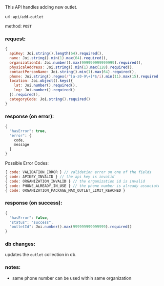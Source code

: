 This API handles adding new outlet.

url: `api/add-outlet`

method: `POST`

### request: 
```js
{
  apiKey: Joi.string().length(64).required(),
  name: Joi.string().min(1).max(64).required(),
  organizationId: Joi.number().max(999999999999999).required(),
  physicalAddress: Joi.string().min(1).max(128).required(),
  contactPersonName: Joi.string().min(1).max(64).required(),
  phone: Joi.string().regex(/^[a-z0-9\+]*$/i).min(11).max(15).required(),
  location: Joi.object().keys({
    lat: Joi.number().required(),
    lng: Joi.number().required()
  }).required(),
  categoryCode: Joi.string().required()
}
```

### response (on error):
```js
{
  "hasError": true,
  "error": {
    code,
    message
  }
}
```

Possible Error Codes:
```js
{ code: VALIDATION_ERROR } // validation error on one of the fields
{ code: APIKEY_INVALID } // the api key is invalid
{ code: ORGANIZATION_INVALID } // the organization id is invalid
{ code: PHONE_ALREADY_IN_USE } // the phone number is already associated with another organization
{ code: ORGANIZATION_PACKAGE_MAX_OUTLET_LIMIT_REACHED }
```

### response (on success):
```js
{
  "hasError": false,
  "status": "success",
  "outletId": Joi.number().max(999999999999999).required()
}
```

### db changes:
updates the `outlet` collection in db.

### notes:
* same phone number can be used within same organization